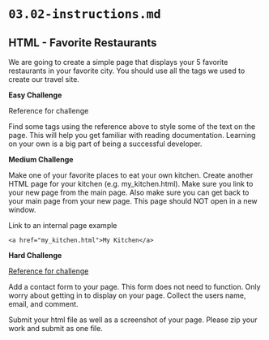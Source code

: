# `03.02-instructions.md`

## HTML - Favorite Restaurants

We are going to create a simple page that displays your 5 favorite restaurants in your favorite city. You should use all the tags we used to create our travel site.

**Easy Challenge**

Reference for challenge

Find some tags using the reference above to style some of the text on the page. This will help you get familiar with reading documentation. Learning on your own is a big part of being a successful developer.

**Medium Challenge**

Make one of your favorite places to eat your own kitchen. Create another HTML page for your kitchen (e.g. my_kitchen.html). Make sure you link to your new page from the main page. Also make sure you can get back to your main page from your new page. This page should NOT open in a new window.

Link to an internal page example

`<a href="my_kitchen.html">My Kitchen</a>`

**Hard Challenge**

[Reference for challenge](https://www.w3schools.com/html/html_links.asp)

Add a contact form to your page. This form does not need to function. Only worry about getting in to display on your page. Collect the users name, email, and comment.

Submit your html file as well as a screenshot of your page. Please zip your work and submit as one file.
